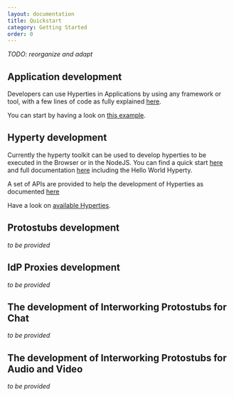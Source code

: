 ```yaml
---
layout: documentation
title: Quickstart
category: Getting Started
order: 0
---
```


*TODO: reorganize and adapt*

## Application development

Developers can use Hyperties in Applications by using any framework or tool, with a few lines of code as fully explained [here](development-of-apps.html).

You can start by having a look on [this example](https://github.com/reTHINK-project/dev-app).

## Hyperty development

Currently the hyperty toolkit can be used to develop hyperties to be executed in the Browser or in the NodeJS.
You can find a quick start [here](https://github.com/reTHINK-project/dev-hyperty-toolkit#quick-start) and full documentation [here](https://github.com/reTHINK-project/dev-hyperty-toolkit/wiki) including the Hello World Hyperty.

A set of APIs are provided to help the development of Hyperties as documented [here](../service-framework)

Have a look on [available Hyperties](../dev-hyperty).

## Protostubs development

*to be provided*

## IdP Proxies development

*to be provided*

## The development of Interworking Protostubs for Chat

*to be provided*

## The development of Interworking Protostubs for Audio and Video

*to be provided*
